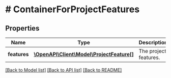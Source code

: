 # # ContainerForProjectFeatures

## Properties

Name | Type | Description | Notes
------------ | ------------- | ------------- | -------------
**features** | [**\OpenAPI\Client\Model\ProjectFeature[]**](ProjectFeature.md) | The project features. | [optional]

[[Back to Model list]](../../README.md#models) [[Back to API list]](../../README.md#endpoints) [[Back to README]](../../README.md)
